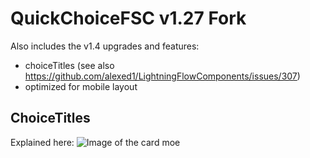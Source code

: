 # QuickChoiceFSC v1.27 Fork

Also includes the v1.4 upgrades and features:

- choiceTitles (see also https://github.com/alexed1/LightningFlowComponents/issues/307)
- optimized for mobile layout

## ChoiceTitles

Explained here:
![Image of the card moe](https://github.com/clifford-fra/QuickChoiceFork/quickchoice.png)
